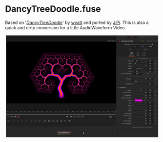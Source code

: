 DancyTreeDoodle.fuse
====================

Based on '_[DancyTreeDoodle](https://www.shadertoy.com/view/wslGz7)_' by [wyatt](https://www.shadertoy.com/user/wyatt) and ported by [JiPi](../Profiles/JiPi.md). This is also a quick and dirty conversion for a little AudioWaveform Video.

![screenshot](DancyTreeDoodle_screenshot.png "DancyTreeDoodle.fuse in DaVinci Resolve")
